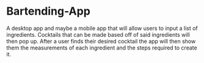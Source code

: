 # Bartending-App
A desktop app and maybe a mobile app that will allow users to input a list of ingredients. Cocktails that can be made based off of said ingredients will then pop up. After a user finds their desired cocktail the app will then show them the measurements of each ingredient and the steps required to create it.
